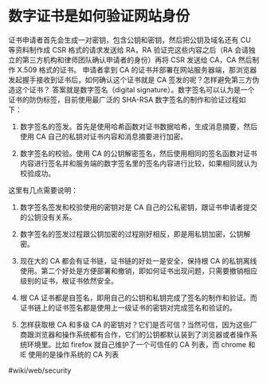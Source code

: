 # 数字证书是如何验证网站身份
证书申请者首先会生成一对密钥，包含公钥和密钥，然后把公钥及域名还有 CU 等资料制作成 CSR 格式的请求发送给 RA，RA 验证完这些内容之后（RA 会请独立的第三方机构和律师团队确认申请者的身份）再将 CSR 发送给 CA，CA 然后制作 X.509 格式的证书。
申请者拿到 CA 的证书并部署在网站服务器端，那浏览器发起握手接收到证书后，如何确认这个证书就是 CA 签发的呢？怎样避免第三方伪造这个证书？
答案就是数字签名（digital signature）。数字签名可以认为是一个证书的防伪标签，目前使用最广泛的 SHA-RSA 数字签名的制作和验证过程如下：

1. 数字签名的签发。首先是使用哈希函数对证书数据哈希，生成消息摘要，然后使用 CA 自己的私钥对证书内容和消息摘要进行加密。

2. 数字签名的校验。使用 CA 的公钥解密签名，然后使用相同的签名函数对证书内容进行签名并和服务端的数字签名里的签名内容进行比较，如果相同就认为校验成功。

这里有几点需要说明：

1. 数字签名签发和校验使用的密钥对是 CA 自己的公私密钥，跟证书申请者提交的公钥没有关系。

2. 数字签名的签发过程跟公钥加密的过程刚好相反，即是用私钥加密，公钥解密。

3. 现在大的 CA 都会有证书链，证书链的好处一是安全，保持根 CA 的私钥离线使用。第二个好处是方便部署和撤销，即如何证书出现问题，只需要撤销相应级别的证书，根证书依然安全。

4. 根 CA 证书都是自签名，即用自己的公钥和私钥完成了签名的制作和验证。而证书链上的证书签名都是使用上一级证书的密钥对完成签名和验证的。

5. 怎样获取根 CA 和多级 CA 的密钥对？它们是否可信？当然可信，因为这些厂商跟浏览器和操作系统都有合作，它们的公钥都默认装到了浏览器或者操作系统环境里。比如 firefox 就自己维护了一个可信任的 CA 列表，而 chrome 和 IE 使用的是操作系统的 CA 列表

#wiki/web/security
